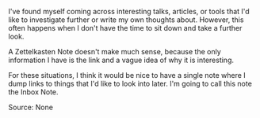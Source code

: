 I've found myself coming across interesting talks, articles, or tools that I'd like to investigate further or write my own thoughts about. However, this often happens when I don't have the time to sit down and take a further look.

A Zettelkasten Note doesn't make much sense, because the only information I have is the link and a vague idea of why it is interesting.

For these situations, I think it would be nice to have a single note where I dump links to things that I'd like to look into later. I'm going to call this note the Inbox Note.

Source: None
